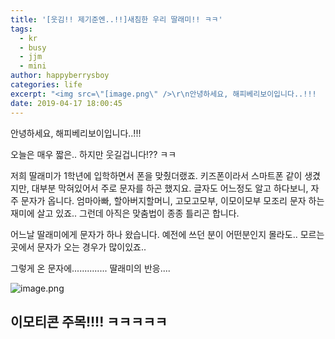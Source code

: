 ```yaml
---
title: '[웃김!! 제기준엔..!!]새침한 우리 딸래미!! ㅋㅋ'
tags:
  - kr
  - busy
  - jjm
  - mini
author: happyberrysboy
categories: life
excerpt: "<img src=\"[image.png\" />\r\n안녕하세요, 해피베리보이입니다..!!!  오늘은 매우 짧은.. 하지만 웃길겁니다!?? ㅋㅋ  저희 딸래미가 1학년에 입학하면서 폰을 맞췄더랬죠. 키즈폰이라서 스마트폰 같이 생겼지만, 대부분 막혀있어서 주로 문자를 하곤 했지요. 글자도 어느정도 알고 하다보니, 자주 문자가 옵니다. 엄마아빠, 할아버지할머니, 고모고모부, 이모이모부 모조리 문자 하는재미에 살고....."
date: 2019-04-17 18:00:45
---
```


안녕하세요, 해피베리보이입니다..!!!

오늘은 매우 짧은.. 하지만 웃길겁니다!?? ㅋㅋ

저희 딸래미가 1학년에 입학하면서 폰을 맞췄더랬죠. 키즈폰이라서 스마트폰 같이 생겼지만, 대부분 막혀있어서 주로 문자를 하곤 했지요.
글자도 어느정도 알고 하다보니, 자주 문자가 옵니다. 엄마아빠, 할아버지할머니, 고모고모부, 이모이모부 모조리 문자 하는재미에 살고 있죠..
그런데 아직은 맞춤법이 종종 틀리곤 합니다.

어느날 딸래미에게 문자가 하나 왔습니다.
예전에 쓰던 분이 어떤분인지 몰라도.. 모르는 곳에서 문자가 오는 경우가 많이있죠..

그렇게 온 문자에.............. 딸래미의 반응....

![image.png](https://ipfs.busy.org/ipfs/QmdV4kc7uun3MQB1PUFCtC4HM7XqzfTWsjgRnqPtD9gGrQ)


## 이모티콘 주목!!!! ㅋㅋㅋㅋㅋ